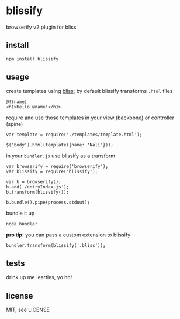 blissify
========

browserify v2 plugin for bliss


## install

```
npm install blissify
```


## usage

create templates using [bliss](https://github.com/cstivers78/bliss/wiki); by default blissify transforms `.html` files

```
@!(name)
<h1>Hello @name!</h1>
```

require and use those templates in your view (backbone) or controller (spine)

```
var template = require('./templates/template.html');

$('body').html(template({name: 'Nali'}));
```

in your `bundler.js` use blissify as a transform

```
var browserify = require('browserify');
var blissify = require('blissify');

var b = browserify();
b.add('/entryIndex.js');
b.transform(blissify());

b.bundle().pipe(process.stdout);
```

bundle it up

```
node bundler
```

**pro tip:** you can pass a custom extension to blissify

```
bundler.transform(blissify('.bliss'));
```


## tests

drink up me 'earties, yo ho!


## license

MIT, see LICENSE